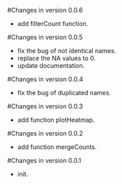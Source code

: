 #Changes in version 0.0.6

  * add filterCount function.
  
#Changes in version 0.0.5

  * fix the bug of not identical names.
  * replace the NA values to 0.
  * update documentation.
  
#Changes in version 0.0.4

  * fix the bug of duplicated names.
  
#Changes in version 0.0.3

  * add function plotHeatmap.
  
#Changes in version 0.0.2

  * add function mergeCounts.
  
#Changes in version 0.0.1

  * init.
  